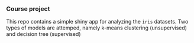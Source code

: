 ### Course project 
This repo contains a simple shiny app for analyzing the `iris` datasets.
Two types of models are attemped, namely k-means clustering (unsupervised) and decision tree (supervised)

